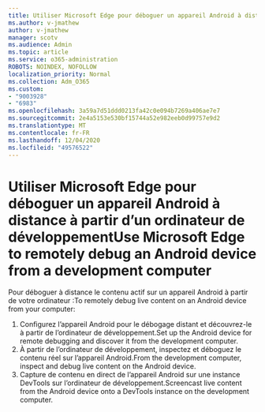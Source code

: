 ```yaml
---
title: Utiliser Microsoft Edge pour déboguer un appareil Android à distance à partir d’un ordinateur de développement
ms.author: v-jmathew
author: v-jmathew
manager: scotv
ms.audience: Admin
ms.topic: article
ms.service: o365-administration
ROBOTS: NOINDEX, NOFOLLOW
localization_priority: Normal
ms.collection: Adm_O365
ms.custom:
- "9003928"
- "6983"
ms.openlocfilehash: 3a59a7d51ddd0213fa42c0e094b7269a406ae7e7
ms.sourcegitcommit: 2e4a5153e530bf15744a52e982eeb0d99757e9d2
ms.translationtype: MT
ms.contentlocale: fr-FR
ms.lasthandoff: 12/04/2020
ms.locfileid: "49576522"
---
```

# <a name="use-microsoft-edge-to-remotely-debug-an-android-device-from-a-development-computer"></a><span data-ttu-id="5b8d8-102">Utiliser Microsoft Edge pour déboguer un appareil Android à distance à partir d’un ordinateur de développement</span><span class="sxs-lookup"><span data-stu-id="5b8d8-102">Use Microsoft Edge to remotely debug an Android device from a development computer</span></span>

<span data-ttu-id="5b8d8-103">Pour déboguer à distance le contenu actif sur un appareil Android à partir de votre ordinateur :</span><span class="sxs-lookup"><span data-stu-id="5b8d8-103">To remotely debug live content on an Android device from your computer:</span></span>

1. <span data-ttu-id="5b8d8-104">Configurez l’appareil Android pour le débogage distant et découvrez-le à partir de l’ordinateur de développement.</span><span class="sxs-lookup"><span data-stu-id="5b8d8-104">Set up the Android device for remote debugging and discover it from the development computer.</span></span>
2. <span data-ttu-id="5b8d8-105">À partir de l’ordinateur de développement, inspectez et déboguez le contenu réel sur l’appareil Android.</span><span class="sxs-lookup"><span data-stu-id="5b8d8-105">From the development computer, inspect and debug live content on the Android device.</span></span>
3. <span data-ttu-id="5b8d8-106">Capture de contenu en direct de l’appareil Android sur une instance DevTools sur l’ordinateur de développement.</span><span class="sxs-lookup"><span data-stu-id="5b8d8-106">Screencast live content from the Android device onto a DevTools instance on the development computer.</span></span>
